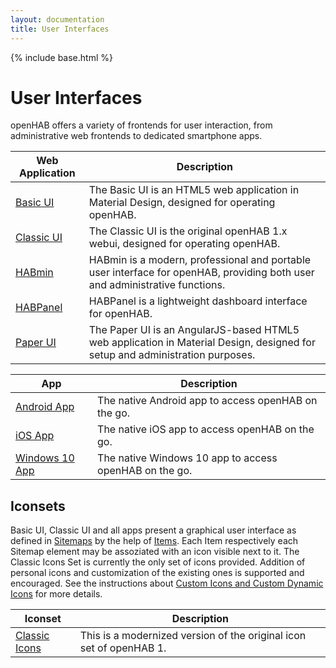 ```yaml
---
layout: documentation
title: User Interfaces
---
```


{% include base.html %}

# User Interfaces

openHAB offers a variety of frontends for user interaction, from administrative web frontends to dedicated smartphone apps.

| Web Application | Description   |
|-----------------|---------------|
| [Basic UI]({{docu}}/addons/uis/basic/readme.html) | The Basic UI is an HTML5 web application in Material Design, designed for operating openHAB. |
| [Classic UI]({{docu}}/addons/uis/classic/readme.html) | The Classic UI is the original openHAB 1.x webui, designed for operating openHAB. |
| [HABmin]({{docu}}/addons/uis/habmin/readme.html) | HABmin is a modern, professional and portable user interface for openHAB, providing both user and administrative functions. |
| [HABPanel]({{docu}}/addons/uis/habpanel/readme.html) | HABPanel is a lightweight dashboard interface for openHAB. |
| [Paper UI]({{docu}}/addons/uis/paper/readme.html) | The Paper UI is an AngularJS-based HTML5 web application in Material Design, designed for setup and administration purposes. |

| App     | Description          |
|---------|----------------------|
| [Android App]({{docu}}/addons/uis/apps/android.html) | The native Android app to access openHAB on the go. |
| [iOS App]({{docu}}/addons/uis/apps/ios.html) | The native iOS app to access openHAB on the go. |
| [Windows 10 App]({{docu}}/addons/uis/apps/windows.html) | The native Windows 10 app to access openHAB on the go. |

## Iconsets

Basic UI, Classic UI and all apps present a graphical user interface as defined in [Sitemaps]({{base}}/configuration/sitemaps.html) by the help of [Items]({{base}}/configuration/items.html).
Each Item respectively each Sitemap element may be assoziated with an icon visible next to it.
The Classic Icons Set is currently the only set of icons provided.
Addition of personal icons and customization of the existing ones is supported and encouraged.
See the instructions about [Custom Icons and Custom Dynamic Icons]({{base}}/configuration/items.html#icons) for more details.

| Iconset | Description          |
|---------|----------------------|
| [Classic Icons]({{docu}}/addons/iconsets/classic/readme.html) | This is a modernized version of the original icon set of openHAB 1. |
